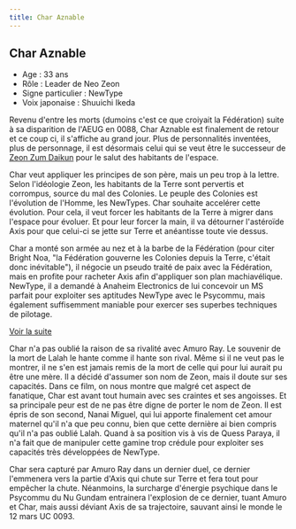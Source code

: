 ```yaml
---
title: Char Aznable
---
```


Char Aznable
------------





- Age : 33 ans  
- Rôle : Leader de Neo Zeon  
- Signe particulier : NewType  
- Voix japonaise : Shuuichi Ikeda  
  
Revenu d'entre les morts (dumoins c'est ce que croiyait la Fédération) suite à sa disparition de l'AEUG en 0088, Char Aznable est finalement de retour et ce coup ci, il s'affiche au grand jour. Plus de personnalités inventées, plus de personnage, il est désormais celui qui se veut être le successeur de [Zeon Zum Daikun](uc/gundam-the-origin-anime/zeon-zum-daikun.html) pour le salut des habitants de l'espace.


Char veut appliquer les principes de son père, mais un peu trop à la lettre. Selon l'idéologie Zeon, les habitants de la Terre sont pervertis et corrompus, source du mal des Colonies. Le peuple des Colonies est l'évolution de l'Homme, les NewTypes. Char souhaite accelérer cette évolution. Pour cela, il veut forcer les habitants de la Terre à migrer dans l'espace pour évoluer. Et pour leur forcer la main, il va détourner l'astéroïde Axis pour que celui-ci se jette sur Terre et anéantisse toute vie dessus.


Char a monté son armée au nez et à la barbe de la Fédération (pour citer Bright Noa, "la Fédération gouverne les Colonies depuis la Terre, c'était donc inévitable"), il négocie un pseudo traité de paix avec la Fédération, mais en profite pour racheter Axis afin d'appliquer son plan machiavélique. NewType, il a demandé à Anaheim Electronics de lui concevoir un MS parfait pour exploiter ses aptitudes NewType avec le Psycommu, mais également suffisemment maniable pour exercer ses superbes techniques de pilotage. 


[Voir la suite](javascript:spoiler();)


  
Char n'a pas oublié la raison de sa rivalité avec Amuro Ray. Le souvenir de la mort de Lalah le hante comme il hante son rival. Même si il ne veut pas le montrer, il ne s'en est jamais remis de la mort de celle qui pour lui aurait pu être une mère. Il a décidé d'assumer son nom de Zeon, mais il doute sur ses capacités. Dans ce film, on nous montre que malgré cet aspect de fanatique, Char est avant tout humain avec ses craintes et ses angoisses. Et sa principale peur est de ne pas être digne de porter le nom de Zeon. Il est épris de son second, Nanai Miguel, qui lui apporte finalement cet amour maternel qu'il n'a que peu connu, bien que cette dernière ai bien compris qu'il n'a pas oublié Lalah. Quand à sa position vis à vis de Quess Paraya, il n'a fait que de manipuler cette gamine trop crédule pour exploiter ses capacités très développées de NewType.


Char sera capturé par Amuro Ray dans un dernier duel, ce dernier l'emmenera vers la partie d'Axis qui chute sur Terre et fera tout pour empêcher la chute. Néanmoins, la surcharge d'énergie psychique dans le Psycommu du Nu Gundam entrainera l'explosion de ce dernier, tuant Amuro et Char, mais aussi déviant Axis de sa trajectoire, sauvant ainsi le monde le 12 mars UC 0093.



